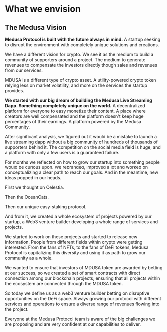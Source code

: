 # What we envision

## The Medusa Vision

**Medusa Protocol is built with the future always in mind.** A startup seeking to disrupt the environment with completely unique solutions and creations.&#x20;

We have a different vision for crypto. We see it as the medium to build a community of supporters around a project. The medium to generate revenues to compensate the investors directly though sales and revenues from our services.&#x20;



MDUSA is a different type of crypto asset. A utility-powered crypto token relying less on market volatility, and more on the services the startup provides.&#x20;



**We started with our big dream of building the Medusa Live Streaming Dapp. Something completely unique on the world.** A decentralized platform for everyone to easy monetize their content. A place where creators are well compensated and the platform doesn't keep huge percentages of their earnings. A platform powered by the Medusa Community.&#x20;



After significant analysis, we figured out it would be a mistake to launch a live streaming dapp without a big community of hundreds of thousands of supporters behind it. The competition on the social media field is huge, and a platform with only a few users is a guaranteed failure.&#x20;



For months we reflected on how to grow our startup into something people would be curious upon. We rebranded, improved a lot and worked on conceptualizing a clear path to reach our goals. And in the meantime, new ideas popped in our heads.&#x20;



First we thought on Celestia.&#x20;



Then the OceanCats.&#x20;



Then our unique easy-staking protocol.



And from it, we created a whole ecosystem of projects powered by our startup, a Web3 venture builder developing a whole range of services and projects.



We started to work on these projects and started to release new information. People from different fields within crypto were getting interested. From the fans of NFTs, to the fans of DeFi tokens, Medusa Protocol is capitalizing this diversity and using it as path to grow our community as a whole.



We wanted to ensure that investors of MDUSA token are awarded by betting at our success, so we  created a set of smart contracts with direct connection among our blockchain projects, ensuring that all projects within the ecosystem are connected through the MDUSA token.



So today we define us as a web3 venture builder betting on disruptive opportunities on the DeFi space. Always growing our protocol with different services and operations to ensure a diverse range of revenues flowing into the project.



Everyone at the Medusa Protocol team is aware of the big challenges we are proposing and are very confident at our capabilities to deliver.

##
